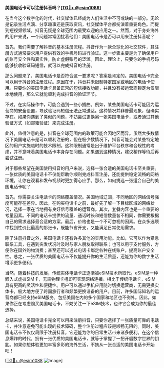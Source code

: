 **美国电话卡可以注册抖音吗？[[TG💪+ @esim1088](https://t.me/s/esim1088)]**

在当今这个数字化的时代，社交媒体已经成为人们生活中不可或缺的一部分。无论是记录生活点滴、分享趣事还是获取资讯，社交媒体平台都扮演着重要角色。而提到短视频领域，抖音无疑是全球范围内最受欢迎的应用之一。然而，对于身处海外的用户来说，一个问题常常困扰着他们：美国电话卡是否可以用来注册抖音呢？

首先，我们需要了解抖音的基本注册流程。抖音作为一款全球化的社交软件，其注册方式通常要求用户提供有效的手机号码进行验证。这一步骤主要是为了确保用户的账号安全性和真实性，防止虚假账号的泛滥。因此，理论上，只要你的手机号码能够接收验证码短信，就可以完成抖音的注册。

那么问题来了，美国电话卡是否符合这一要求呢？答案是肯定的。美国电话卡完全可以用于抖音的注册过程。原因在于，抖音并未限制特定国家或地区的电话卡使用。只要你的美国电话卡具备正常的短信接收功能，并且没有被运营商锁定为仅限本地使用，那么它就能顺利完成抖音的验证环节。

不过，在实际操作中，可能会遇到一些小插曲。例如，某些美国电话卡可能因为运营商的安全设置，导致验证码短信无法正常送达。这种情况并非普遍现象，但确实存在。如果你遇到了类似的问题，不妨尝试更换另一张美国电话卡，或者通过其他验证方式（如邮箱验证）来完成注册。

此外，值得注意的是，抖音在全球范围内的政策可能会因地区而异。虽然大多数情况下美国电话卡是可以顺利注册的，但在极少数情况下，抖音可能会对某些特定地区的用户实施临时的技术限制。这种限制通常是出于维护平台秩序和合规性的考虑，并不意味着美国电话卡本身存在问题。如果遇到这种情况，建议稍作等待后再尝试注册。

对于那些希望在美国使用抖音的用户来说，选择一张合适的美国电话卡至关重要。一张优质的美国电话卡不仅能帮助你顺利完成抖音注册，还能提供稳定流畅的网络环境，让你在观看和发布视频时更加得心应手。那么，如何挑选一张适合自己的美国电话卡呢？

首先，你需要关注电话卡的网络覆盖情况。美国地域辽阔，不同地区的网络信号强度可能存在差异。因此，在购买电话卡之前，最好先了解一下目标区域的网络状况，选择一家在当地拥有良好信号覆盖的运营商。其次，套餐内容也是一个重要的考量因素。不同的电话卡提供的流量、通话时长和短信数量各不相同，你需要根据自己的需求选择最合适的方案。最后，价格也是一个不可忽视的因素。在众多选项中找到性价比最高的那张卡，既能节省开支，又能满足日常使用需求。

除了注册抖音之外，美国电话卡还有许多其他的实用功能。比如，它可以作为紧急联系工具，在遇到突发状况时及时与家人朋友取得联系；也可以用于支付服务，方便你在国外购物消费；甚至还可以通过电话卡绑定各种在线账户，提高账户安全性。总之，一张优质的美国电话卡不仅能提升你的生活质量，还能为你的数字生活增添更多便利。

当然，随着科技的发展，传统实体电话卡正逐渐被eSIM技术所取代。eSIM是一种嵌入式虚拟SIM卡，无需物理卡槽即可实现网络连接。相比于传统电话卡，eSIM具有更高的灵活性和便捷性。用户可以通过手机应用随时切换运营商，无需更换实体卡，极大地方便了跨国旅行者和频繁更换设备的用户。目前，许多国际知名的运营商都已经支持eSIM服务，包括美国在内的多个国家和地区也不例外。因此，如果你正在考虑购买美国电话卡，不妨关注一下eSIM技术，也许它会成为你的最佳选择。

总结来说，美国电话卡完全可以用来注册抖音，只要你选择了一张质量可靠的电话卡，并注意避免可能出现的技术障碍，整个注册过程应该是顺畅无阻的。同时，美国电话卡不仅仅局限于注册抖音，它还能为你的日常生活带来诸多便利。在这个信息爆炸的时代，拥有一张优质的美国电话卡，就等于掌握了一把开启数字世界的钥匙。如果你想体验更加丰富多彩的海外生活，不妨从一张合适的美国电话卡开始吧！

[[TG💪+ @esim1088](https://t.me/s/esim1088) ![Image](https://i.postimg.cc/4NQfJmqS/Snipaste-2025-05-13-00-14-12.png)]